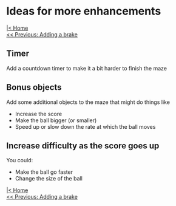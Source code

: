# Ideas for more enhancements

[|< Home](../README.md)  
[<< Previous: Adding a brake](./maze4.md)

## Timer

Add a countdown timer to make it a bit harder to finish the maze

## Bonus objects

Add some additional objects to the maze that might do things like

* Increase the score
* Make the ball bigger (or smaller)
* Speed up or slow down the rate at which the ball moves

## Increase difficulty as the score goes up

You could:

* Make the ball go faster
* Change the size of the ball

[|< Home](../README.md)  
[<< Previous: Adding a brake](./maze4.md)
